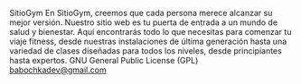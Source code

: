 SitioGym
En SitioGym, creemos que cada persona merece alcanzar su mejor versión. Nuestro sitio web es tu puerta de entrada a un mundo de salud y bienestar.
Aquí encontrarás todo lo que necesitas para comenzar tu viaje fitness, desde nuestras instalaciones de última generación hasta una variedad de clases diseñadas
para todos los niveles, desde principiantes hasta expertos.
GNU General Public License (GPL)
babochkadev@gmail.com

